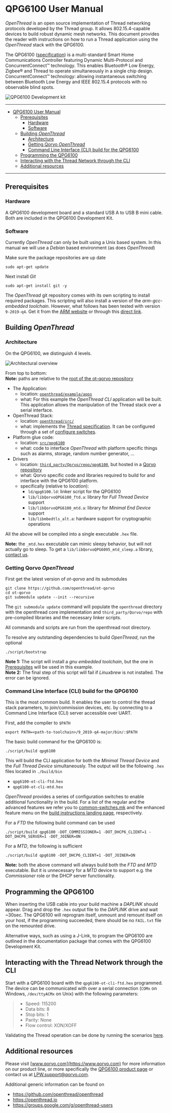 # QPG6100 User Manual

*OpenThread* is an open source implementation of Thread networking protocols developed by the Thread group. It allows 802.15.4-capable devices to build robust dynamic mesh networks.
This document provides the reader with instructions on how to run a Thread application using the *OpenThread* stack with the QPG6100.

The QPG6100 ([specification](https://www.qorvo.com/products/p/QPG6100)) is a multi-standard Smart Home Communications Controller featuring Dynamic Multi-Protocol and ConcurrentConnect™ technology. This enables Bluetooth® Low Energy, Zigbee® and Thread to operate simultaneously in a single chip design.  
ConcurrentConnect™ technology: allowing instantaneous switching between Bluetooth Low Energy and IEEE 802.15.4 protocols with no observable blind spots.

![QPG6100 Development kit](./imgs/qpg6100.png "QPG6100 Development Kit")

---

- [QPG6100 User Manual](#qpg6100-user-manual)
  - [Prerequisites](#prerequisites)
    - [Hardware](#hardware)
    - [Software](#software)
  - [Building *OpenThread*](#building-openthread)
    - [Architecture](#architecture)
    - [Getting Qorvo *OpenThread*](#getting-qorvo-openthread)
    - [Command Line Interface (CLI) build for the QPG6100](#command-line-interface-cli-build-for-the-qpg6100)
  - [Programming the QPG6100](#programming-the-qpg6100)
  - [Interacting with the Thread Network through the CLI](#interacting-with-the-thread-network-through-the-cli)
  - [Additional resources](#additional-resources)

---

## Prerequisites

### Hardware

A QPG6100 development board and a standard USB A to USB B mini cable. Both are included in the QPG6100 Development Kit.

### Software

Currently *OpenThread* can only be built using a Unix based system. In this manual we will use a *Debian* based environment (as does *OpenThread*)

Make sure the package repositories are up date

    sudo apt-get update

Next install *Git*

    sudo apt-get install git -y

The *OpenThread* git repository comes with its own scripting to install required packages. This scripting will also install a version of the *arm-gcc-embedded toolchain*. However, what follows has been tested with version `9-2019-q4`. Get it from the [ARM website](https://developer.arm.com/tools-and-software/open-source-software/developer-tools/gnu-toolchain/gnu-rm/downloads) or through this [direct link](https://armkeil.blob.core.windows.net/developer/Files/downloads/gnu-rm/9-2019q4/gcc-arm-none-eabi-9-2019-q4-major-x86_64-linux.tar.bz2).

## Building *OpenThread*

### Architecture

On the QPG6100, we distinguish 4 levels.

![Architectural overview](./imgs/architecture.png "Architectural overview")

From top to bottom:  
**Note:** paths are relative to the [root of the ot-qorvo repository](https://github.com/openthread/ot-qorvo)

- The Application:  
  - location: [`openthread/example/apps`](https://github.com/openthread/openthread/tree/main/examples/apps)
  - what: For this example the *OpenThread CLI* application will be built. This application allows the manipulation of the Thread stack over a serial interface.
- OpenThread Stack:
  - location: [`openthread/src/`](https://github.com/openthread/openthread/tree/main/src)
  - what: implements the [Thread specification](https://www.threadgroup.org/ThreadSpec). It can be configured through a set of [configure switches](https://github.com/openthread/openthread/tree/master/examples/common-switches.mk).
- Platform glue code:
  - location: [`src/qpg6100`](https://github.com/openthread/ot-qorvo/tree/main/src/qpg6100)
  - what: code to interface *OpenThread* with platform specific things such as alarms, storage, random number generator, …
- Drivers
  - location: [`third_party/Qorvo/repo/qpg6100`](https://github.com/Qorvo/qpg-openthread/tree/master/qpg6100), but hosted in a [Qorvo repository](https://github.com/Qorvo/qpg-openthread)
  - what: Qorvo specific code and libraries required to build for and interface with the QPG6100 platform.  
  - specifically (relative to *location*):
    - `ld/qpg6100.ld`: linker script for the QPG6100
    - `lib/libQorvoQPG6100_ftd.a`: library for *Full Thread Device* support
    - `lib/libQorvoQPG6100_mtd.a`: library for *Minimal End Device* support
    - `lib/libmbedtls_alt.a`: hardware support for cryptographic operations

All the above will be compiled into a single executable `.hex` file.

**Note:** the `_mtd.hex` executable can mimic sleepy behavior, but will not actually go to sleep. To get a `lib/libQorvoQPG6095_mtd_sleep.a` library, [contact us](#additional-resources).

### Getting Qorvo *OpenThread*

First get the latest version of *ot-qorvo* and its submodules

    git clone https://github.com/openthread/ot-qorvo
    cd ot-qorvo
    git submodule update --init --recursive

The `git submodule update` command will populate the `openthread` directory with the openthread core implementation and `third_party/Qorvo/repo` with pre-compiled libraries and the necessary linker scripts.

All commands and scripts are run from the openthread root directory.

To resolve any outstanding dependencies to build *OpenThread*, run the optional

    ./script/bootstrap

**Note 1:** The script will install a *gnu embedded toolchain*, but the one in [Prerequisites](#prerequisites) will be used in this example.  
**Note 2:** The final step of this script will fail if _Linuxbrew_ is not installed. The error can be ignored.

### Command Line Interface (CLI) build for the QPG6100

This is the most common build. It enables the user to control the thread stack parameters, to join/commission devices, etc. by connecting to a Command Line Interface (CLI) server accessible over UART.

First, add the compiler to `$PATH`

    export PATH=<path-to-toolchain>/9_2019-q4-major/bin/:$PATH

The basic build command for the QPG6100 is:

    ./script/build qpg6100

This will build the CLI application for both the *Minimal Thread Device* and the *Full Thread Device* simultaneously. The output will be the following `.hex` files located in `./build/bin`

- `qpg6100-ot-cli-ftd.hex`
- `qpg6100-ot-cli-mtd.hex`

*OpenThread* provides a series of configuration switches to enable additional functionality in the build. For a list of the regular and the advanced features we refer you to [common-switches.mk](https://github.com/openthread/openthread/tree/master/examples/common-switches.mk) and the enhanced feature menu on the [build instructions landing page](https://openthread.io/guides/build), respectively.

For a *FTD* the following build command can be used

    ./script/build qpg6100 -DOT_COMMISSIONER=1 -DOT_DHCP6_CLIENT=1 -DOT_DHCP6_SERVER=1 -DOT_JOINER=ON

For a *MTD*, the following is sufficient

    ./script/build qpg6100 -DOT_DHCP6_CLIENT=1 -DOT_JOINER=ON

**Note:** both the above command will always build both the *FTD* and *MTD* executable. But it is unnecessary for a *MTD* device to support e.g. the *Commissioner* role or the DHCP server functionality.

## Programming the QPG6100

When inserting the USB cable into your build machine a *DAPLINK* should appear. Drag and drop the `.hex` output file to the *DAPLINK* drive and wait \~30sec. The QPG6100 will reprogram itself, unmount and remount itself on your host, if the programming succeeded, there should be no `FAIL.txt` file on the remounted drive.

Alternative ways, such as using a J-Link, to program the QPG6100 are outlined in the documentation package that comes with the QPG6100 Development Kit.

## Interacting with the Thread Network through the CLI

Start with a QPG6100 board with the `qpg6100-ot-cli-ftd.hex` programmed. The device can be communicated with over a serial connection (`COMx` on Windows, `/dev/ttyACMx` on Unix) with the following parameters:

> - Speed: 115200
> - Data bits: 8
> - Stop bits: 1
> - Parity: None
> - Flow control: XON/XOFF

Validating the Thread operation can be done by running the scenarios [here](../../general/thread_validation.md).

## Additional resources

Please visit [www.qorvo.com](https://www.qorvo.com) for more information on our product line, or more specifically the [QPG6100 product page](https://www.qorvo.com/products/p/QPG6100) or contact us at
<LPW.support@qorvo.com>.

Additional generic information can be found on

- <https://github.com/openthread/openthread>
- <https://openthread.io>
- <https://groups.google.com/g/openthread-users>
